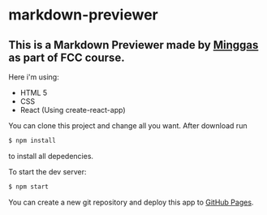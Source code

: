 # markdown-previewer

## This is a Markdown Previewer made by [Minggas](https://minggas.com) as part of FCC course.

Here i'm using:

- HTML 5
- CSS
- React (Using create-react-app)

You can clone this project and change all you want. After download run

```bash
$ npm install
```

to install all depedencies.

To start the dev server:

```bash
$ npm start
```

You can create a new git repository and deploy this app to [GitHub Pages](https://github.com/gitname/react-gh-pages).
